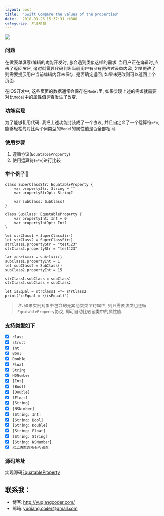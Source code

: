 ```yaml
---
layout: post
title:  "Swift Compare the values of the properties"
date:   2018-03-26 15:37:31 +0800
categories: 开源项目
---
```

![](http://yuqiangcoder.com/assets/postImages/ios/201803/2.jpg)

### 问题
在做表单填写/编辑的功能开发时, 总会遇到类似这样的需求: 当用户正在编辑时,点击了返回按钮, 这时就需要代码判断当前用户有没有更改过表单内容, 如果更改了则需要提示用户当前编辑内容未保存, 是否确定返回; 如果未更改则可以返回上个页面.

在iOS开发中, 这些页面的数据通常会保存在`Model`里, 如果实现上述的需求就需要对比`Model`中的属性值是否发生了改变.

### 功能实现
为了能够复用代码, 我把上述功能封装成了一个协议, 并且自定义了一个运算符`=*=`, 能够轻松的对比两个同类型的`Model`的属性值是否全部相同.

### 使用步骤
1. 遵循协议(`EquatableProperty`)
2. 使用运算符(`=*=`)进行比较

### 举个例子🌰
```
class SuperClassStr: EquatableProperty {
    var propertyStr: String = ""
    var propertyStrOpt: String?
    
    var subClass: SubClass!
}

class SubClass: EquatableProperty {
    var propertyInt: Int = 0
    var propertyIntOpt: Int?
}

let strClass1 = SuperClassStr()
let strClass2 = SuperClassStr()
strClass1.propertyStr = "test123"
strClass2.propertyStr = "test123"
   
let subClass1 = SubClass()
subClass1.propertyInt = 1
let subClass2 = SubClass()
subClass2.propertyInt = 15
   
strClass1.subClass = subClass1
strClass2.subClass = subClass2

let isEqual = strClass1 =*= strClass2
print("isEqual = \(isEqual)")

```

> 注: 如果实例对象中包含的是其他类类型的属性, 则只需要该类也遵循`EquatableProperty`协议, 即可自动比较该类中的属性值.

### 支持类型如下
- [x] `class`
- [x] `struct`
- [x] `Int`
- [x] `Bool`
- [x] `Double`
- [x] `Float`
- [x] `String`
- [x] `NSNumber`
- [x] `[Int]`
- [x] `[Bool]`
- [x] `[Double]`
- [x] `[Float]`
- [x] `[String]`
- [x] `[NSNumber]`
- [x] `[String: Int]`
- [x] `[String: Bool]`
- [x] `[String: Double]`
- [x] `[String: Float]`
- [x] `[String: String]`
- [x] `[String: NSNumber]`
- [x] `以上类型的所有可选型`

### 源码地址
实现源码[EquatableProperty](https://github.com/YQqiang/EquatableProperty)


## 联系我：
- 博客: http://yuqiangcoder.com/
- 邮箱: yuqiang.coder@gmail.com

[jekyll-docs]: https://jekyllrb.com/docs/home
[jekyll-gh]:   https://github.com/jekyll/jekyll
[jekyll-talk]: https://talk.jekyllrb.com/


